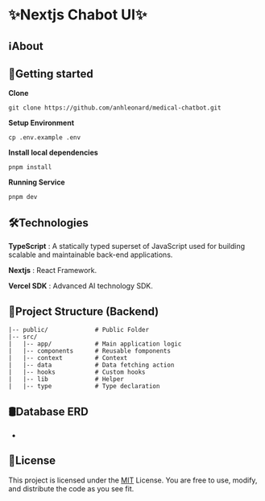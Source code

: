 # ✨Nextjs Chabot UI✨

<!-- <div align="center">
  <a href="https://github.com/tantowish/zenspire-be">
    <img src="https://raw.githubusercontent.com/tantowish/toshka-images/main/zenspire/mockup%20handphone%202.png" alt="Logo" width="700" >
  </a>
</div>

<div align="center">
    <a href="https://zenspire.vercel.app/" target="_blank" style="text-decoration: none;">
        Official Website
    </a>
</div> -->

## ℹ️About

## 🔧Getting started

**Clone**

```
git clone https://github.com/anhleonard/medical-chatbot.git
```

**Setup Environment**

```
cp .env.example .env
```

**Install local dependencies**

```
pnpm install
```

**Running Service**

```
pnpm dev
```

## 🛠️Technologies

**TypeScript** : A statically typed superset of JavaScript used for building scalable and maintainable back-end applications.

**Nextjs** : React Framework.

**Vercel SDK** : Advanced AI technology SDK.

## 📁Project Structure (Backend)

```
|-- public/             # Public Folder
|-- src/
|   |-- app/            # Main application logic
|   |-- components      # Reusable fomponents
|   |-- context         # Context
|   |-- data            # Data fetching action
|   |-- hooks           # Custom hooks
|   |-- lib             # Helper
|   |-- type            # Type declaration
```

## 🛢Database ERD

-

## 🧾License

This project is licensed under the [MIT](https://github.com/tantowish/nextjs-chatbot-ui/blob/main/MIT-LICENSE.txt) License. You are free to use, modify, and distribute the code as you see fit.

